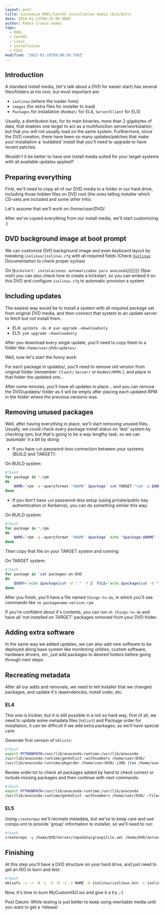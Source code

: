 ```yaml
---
layout: post
title: Customize RHEL/CentOS installation media (EL4/EL5+)
date: 2010-01-23T08:25:00.000Z
author: Pablo Iranzo Gómez
tags:
  - RHEL
  - CentOS
  - Linux
  - installation
  - FOSS
modified: "2022-01-18T09:00:50.798Z"
---
```


## Introduction

A standard install media, (let's talk about a DVD for easier start) has several files/folders at his root, but most important are:

- `isolinux` (where the loader lives)
- `images` (for extra files for installer to load)
- `Packages` for installation (`RedHat/` for EL4, `Server`/`Client` for EL5)

Usually, a distribution has, for its main binaries, more than 2 gigabytes of data, that enables one target to act as a multifunction server/workstation, but that you will not usually load on the same system. Furthermore, since the DVD creation, there have been so many updates/patches that make your installation a 'outdated' install that you'll need to upgrade to have recent patches.

Wouldn't it be better to have one install media suited for your target systems with all available updates applied?

## Preparing everything

First, we'll need to copy all of our DVD media to a folder in our hard drive, including those hidden files on DVD root (the ones telling installer which CD-sets are included and some other info).

Let's assume that we'll work on /home/user/DVD/

After we've copied everything from our install media, we'll start customizing :)

## DVD background image at boot prompt

We can customize DVD background image and even keyboard layout by tweaking `isolinux/isolinux.cfg` with all required fields (Check [`Syslinux`](http://syslinux.zytor.com/wiki/index.php/SYSLINUX) Documentation to check proper syntax)

On [`Kickstart: instalaciones automatizadas para anaconda`]({{<ref path="2008-05-11-Kickstart-instalaciones.es.md" lang="es">}}) (Spanish) you can also check how to create a kickstart, so you can embed it on this DVD and configure `isolinux.cfg` to automatic provision a system

## Including updates

The easiest way would be to install a system with all required package set from original DVD media, and then connect that system to an update server to fetch but not install them.

- EL4: `up2date -du # yum upgrade —downloadonly`
- EL5: `yum upgrade —downloadonly`

After you download every single update, you'll need to copy them to a folder like `/home/user/DVD/updates/`.

Well, now let's start the funny work:

For each package in updates/, you'll need to remove old version from original folder (remember: `Client/` `Server/` or `RedHat/RPMS` ), and place in that folder the updated one...

After some minutes, you'll have all updates in place... and you can remove the DVD/updates/ folder as it will be empty after placing each updated RPM in the folder where the previous versions was.

## Removing unused packages

Well, after having everything in place, we'll start removing unused files. Usually, we could check every package install status on 'test' system by checking rpm, but that's going to be a way lengthy task, so we can 'automate' it a bit by doing:

- If you have `ssh` password-less connection between your systems (BUILD and TARGET):

On BUILD system:

```bash
#!bash
for package in *.rpm
do
    NAME=`rpm -q —queryformat '%NAME' $package` ssh TARGET "rpm -q $NAME >/dev/null 2>&1 || echo rm $package" |tee things-to-do
done
```

- If you don't have `ssh` password-less setup (using private/public key authentication or Kerberos), you can do something similar this way:

On BUILD system:

```bash
#!bash
for package in *.rpm
do
    NAME=`rpm -q —queryformat '%NAME' $package` echo "$package:$NAME" > packages-on-DVD
done
```

Then copy that file on your TARGET system and running:

On TARGET system:

```bash
#!bash
for package in `cat packages-on-DVD`
do
    QUERY=`echo $package|cut -d ":" -f 2` FILE=`echo $package|cut -d ":" -f 1` rpm -q —queryformat '%NAME' $QUERY >/dev/null 2>&1 || echo rm $FILE|tee things-to-do
done
```

After you finish, you'll have a file named `things-to-do`, in which you'll see commands like `rm packagename-version.rpm`

If you're confident about it's contents, you can run `sh things-to-do` and have all 'not installed on TARGET' packages removed from your DVD folder.

## Adding extra software

In the same way we added updates, we can also add new software to be deployed along base system like monitoring utilities, custom software, hardware drivers, etc, just add packages to desired folders before going through next steps.

## Recreating metadata

After all our adds and removals, we need to tell installer that we changed packages, and update it's dependencies, install order, etc.

### EL4

This one is trickier, but it is still possible in a not so hard way, first of all, we need to update some metadata files (`hdlist`) and Package order for installation, it can be difficult if we add extra packages, as we'll have special care:

Generate first version of `hdlists`:

```bash
#!bash
export PYTHONPATH=/usr/lib/anaconda-runtime:/usr/lib/anaconda
/usr/lib/anaconda-runtime/genhdlist —withnumbers /home/user/DVD/
/usr/lib/anaconda-runtime/pkgorder /home/user/DVD/ i386 |tee /home/user/order.txt
```

Review order.txt to check all packages added by hand to check correct or include missing packages and then continue with next commands:

```bash
#!bash
export PYTHONPATH=/usr/lib/anaconda-runtime:/usr/lib/anaconda
/usr/lib/anaconda-runtime/genhdlist —withnumbers /home/user/DVD/ —fileorder /home/user/order.txt
```

### EL5

Using `createrepo` we'll recreate metadata, but we've to keep care and use comps.xml to provide 'group' information to installer, so we'll need to run:

```bash
#!bash
createrepo -g /home/DVD/Server/repodata/groupsfile.xml /home/DVD/Server/
```

## Finishing

At this step you'll have a DVD structure on your hard drive, and just need to get an ISO to burn and test:

```bash
#!bash
mkisofs -v -r -N -L -d -D -J -V NAME -b isolinux/isolinux.bin -c isolinux/boot.cat -no-emul-boot -boot-load-size 4 -boot-info-table -x lost+found -m .svn -o MyCustomISO.iso /home/user/DVD/
```

Now, it's time to burn MyCustomISO.iso and give it a try ;-)

Post Datum: While testing is just better to keep using rewritable media until you want to get a 'release'
